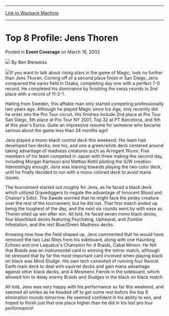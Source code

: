 
---
[Link to Wayback Machine](https://web.archive.org/web/20200604142101/https://magic.wizards.com/en/articles/archive/event-coverage/top-8-profile-jens-thoren-2002-03-16)

[_metadata_:author]:- "Ben Bleiweiss"
[_metadata_:description]:- "If you want to talk about rising stars in the game of Magic, look no further than Jens Thoren. Coming off of a second place finish in San Diego, Jens conquered the swiss field in Osaka, completing day one with a perfect 7-0 record. He completed his dominance by finishing the swiss rounds in 2nd place with a record of 11-2-1."
[_metadata_:generator]:- "Drupal 7 (http://drupal.org)"
[_metadata_:node]:- "801136"
[_metadata_:publish_date]:- "2002-03-16"
[_metadata_:source]:- "div-main-content"
[_metadata_:title]:- "Top 8 Profile: Jens Thoren"
[_metadata_:wayback_capture_timestamp]:- "2020-06-04 14:21:01"
[_metadata_:wayback_raw_url]:- "https://web.archive.org/web/20200604142101id_/https://magic.wizards.com/en/articles/archive/event-coverage/top-8-profile-jens-thoren-2002-03-16"
[_metadata_:wayback_url]:- "https://magic.wizards.com/en/articles/archive/event-coverage/top-8-profile-jens-thoren-2002-03-16"
---


Top 8 Profile: Jens Thoren
==========================



 Posted in **Event Coverage**
 on March 16, 2002 






![](https://media.magic.wizards.com/styles/auth_small/public/images/person/authorpic_benbleiweiss.jpg)
By Ben Bleiweiss











![](https://media.magic.wizards.com/image_legacy_migration/sideboard/images/ptosa02/a743.jpg)If you want to talk about rising stars in the game of Magic, look no further than Jens Thoren. Coming off of a second place finish in San Diego, Jens conquered the swiss field in Osaka, completing day one with a perfect 7-0 record. He completed his dominance by finishing the swiss rounds in 2nd place with a record of 11-2-1.

Hailing from Sweden, this affable man only started competing professionally two years ago. Although he played Magic since Ice Age, only recently did he enter into the Pro Tour circuit. His finishes include 2nd place at Pro Tour San Diego, 5th place at Pro Tour NY 2001, Top 32 at PT Barcelona, and 5th at this year's Euros. Quite an impressive resume for someone who became serious about the game less than 24 months ago!

Jens played a mono-black control deck this weekend. His team had developed two decks; one his, and one a green/white deck centered around taking advantage of madness creatures such as Arrogant Wurm. Five members of his team competed in Japan with three making the second day, including Morgan Karlsson and Mattias Kettil piloting the G/W creation. Interestingly enough, Jens was leaning towards playing the two color deck, until he finally decided to run with a mono colored deck to avoid mana issues.

The tournament started out roughly for Jens, as he faced a black deck which utilized Gravediggers to negate the advantage of Innocent Blood and Chainer's Edict. The Swede worried that he might face the pesky creature over the rest of the tournament, but he did not. That first match ended up being the toughest of the day, and the next six rounds went by with ease as Thoren piled up win after win. All told, he faced seven mono black decks, four blue/black decks featuring Psychatog, Upheaval, and Zombie Infestation, and the rest Blue/Green Madness decks.

Knowing now how the field shaped up, Jens commented that he would have removed the two Last Rites from his sideboard, along with one Haunting Echoes and one Laquatus's Champion for 4 Braids, Cabal Minion. He felt that Braids was an instrumental card in winning the mirror match, although he stressed that by far the most important card involved when playing black on black was Mind Sludge. His own tech consisted of running four Rancid Earth main deck to deal with squirrel decks and gain mana advantage against other black decks, and 4 Mesmeric Fiends in the sideboard, which allowed him to delay enemy Braids and Sludges in the black on black match.

All told, Jens was very happy with his performance so far this weekend, and seemed all smiles as he headed off to get some rest before the top 8 elimination rounds tomorrow. He seemed confident in his ability to win, and hoped to finish just that one place higher than he did in his last pro tour performance!







